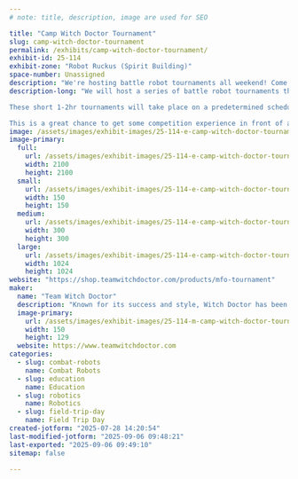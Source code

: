 ```yaml
---
# note: title, description, image are used for SEO

title: "Camp Witch Doctor Tournament"
slug: camp-witch-doctor-tournament
permalink: /exhibits/camp-witch-doctor-tournament/
exhibit-id: 25-114
exhibit-zone: "Robot Ruckus (Spirit Building)"
space-number: Unassigned
description: "We're hosting battle robot tournaments all weekend! Come join us as a builder or a spectator!"
description-long: "We will host a series of battle robot tournaments throughout the weekend! Our goal is to provide a supportive and beginner-friendly option for young builders to participate in their first event. Ages 5-15 welcome (children must have parental supervision).

These short 1-2hr tournaments will take place on a predetermined schedule and are open to beginners with Camp Witch Doctor robots. Full rules and registration information are available at www.teamwitchdoctor.com/MFO

This is a great chance to get some competition experience in front of an audience! These tournaments serve as a stepping stone to Robot Ruckus at Maker Faire Orlando, with less commitment and pressure for beginners."
image: /assets/images/exhibit-images/25-114-e-camp-witch-doctor-tournament-kit-promo-300x300.jpg
image-primary: 
  full:
    url: /assets/images/exhibit-images/25-114-e-camp-witch-doctor-tournament-kit-promo-full.jpg
    width: 2100
    height: 2100
  small:
    url: /assets/images/exhibit-images/25-114-e-camp-witch-doctor-tournament-kit-promo-150x150.jpg
    width: 150
    height: 150
  medium:
    url: /assets/images/exhibit-images/25-114-e-camp-witch-doctor-tournament-kit-promo-300x300.jpg
    width: 300
    height: 300
  large:
    url: /assets/images/exhibit-images/25-114-e-camp-witch-doctor-tournament-kit-promo-1024x1024.jpg
    width: 1024
    height: 1024
website: "https://shop.teamwitchdoctor.com/products/mfo-tournament"
maker: 
  name: "Team Witch Doctor"
  description: "Known for its success and style, Witch Doctor has been a fan favorite on the TV show BattleBots since 2015. It features a powerful vertical spinner and a skeletal-themed design. Team Witch Doctor is an avid promotor of STEAM education to inspire the next generation of robot builders. Learn more at www.TeamWitchDoctor.com!"
  image-primary:
    url: /assets/images/exhibit-images/25-114-m-camp-witch-doctor-tournament-bb2022-witch-doctor-team-sm-150x129.jpg
    width: 150
    height: 129
  website: https://www.teamwitchdoctor.com
categories: 
  - slug: combat-robots
    name: Combat Robots
  - slug: education
    name: Education
  - slug: robotics
    name: Robotics
  - slug: field-trip-day
    name: Field Trip Day
created-jotform: "2025-07-28 14:20:54"
last-modified-jotform: "2025-09-06 09:48:21"
last-exported: "2025-09-06 09:49:10"
sitemap: false

---
```

